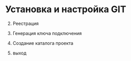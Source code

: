 # Установка и настройка GIT

2. Реестрация

3. Генерация ключа подключения

8. Создание каталога проекта

9. выход